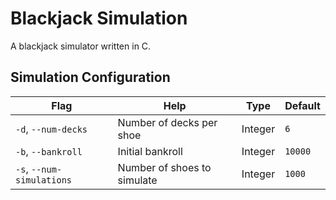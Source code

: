 # Blackjack Simulation
A blackjack simulator written in C.


## Simulation Configuration

| Flag | Help | Type | Default | 
|---|---|---|---|
| `-d`, `--num-decks` | Number of decks per shoe | Integer | `6` |
| `-b`, `--bankroll` | Initial bankroll | Integer | `10000` |
| `-s`, `--num-simulations` | Number of shoes to simulate | Integer | `1000` |

